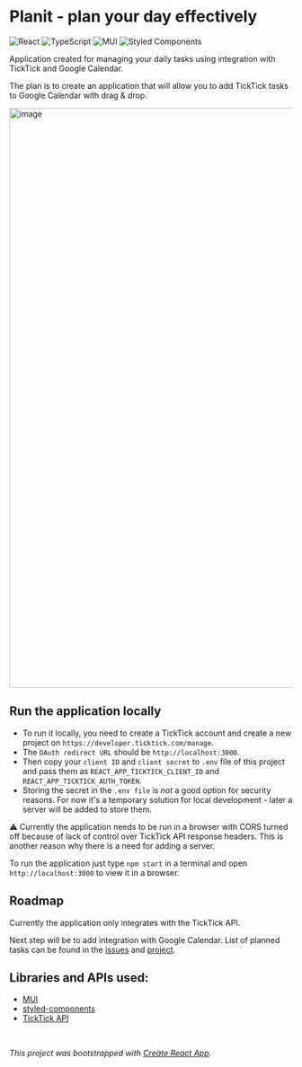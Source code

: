 # Planit - plan your day effectively
![React](https://img.shields.io/badge/react-%2320232a.svg?style=for-the-badge&logo=react&logoColor=%2361DAFB) ![TypeScript](https://img.shields.io/badge/typescript-%23007ACC.svg?style=for-the-badge&logo=typescript&logoColor=white) ![MUI](https://img.shields.io/badge/MUI-%230081CB.svg?style=for-the-badge&logo=mui&logoColor=white) ![Styled Components](https://img.shields.io/badge/styled--components-DB7093?style=for-the-badge&logo=styled-components&logoColor=white)

Application created for managing your daily tasks using integration with TickTick and Google Calendar.

The plan is to create an application that will allow you to add TickTick tasks to Google Calendar with drag & drop.

<img width="1033" alt="image" src="https://github.com/mwrz/planit/assets/18627402/d12084da-fffe-46bf-b29c-be46f2fcedd2">


## Run the application locally

- To run it locally, you need to create a TickTick account and create a new project on `https://developer.ticktick.com/manage`.
- The `OAuth redirect URL` should be `http://localhost:3000`.
- Then copy your `client ID` and `client secret` to `.env` file of this project and pass them as `REACT_APP_TICKTICK_CLIENT_ID` and `REACT_APP_TICKTICK_AUTH_TOKEN`.
- Storing the secret in the `.env file` is _not_ a good option for security reasons. For now it's a temporary solution for local development - later a server will be added to store them.

⚠️ Currently the application needs to be run in a browser with CORS turned off because of lack of control over TickTick API response headers. This is another reason why there is a need for adding a server.

To run the application just type `npm start` in a terminal and open `http://localhost:3000` to view it in a browser.

## Roadmap

Currently the application only integrates with the TickTick API.

Next step will be to add integration with Google Calendar. List of planned tasks can be found in the [issues](https://github.com/mwrz/planit/issues) and [project](https://github.com/users/mwrz/projects/1/views/1).

## Libraries and APIs used:

- [MUI](https://mui.com/material-ui/)
- [styled-components](https://styled-components.com/)
- [TickTick API](https://developer.ticktick.com/docs#/openapi)

<br>

_This project was bootstrapped with [Create React App](https://github.com/facebook/create-react-app)._

